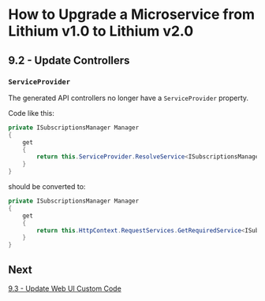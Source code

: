 # How to Upgrade a Microservice from Lithium v1.0 to Lithium v2.0

## 9.2 - Update Controllers

### `ServiceProvider`

The generated API controllers no longer have a `ServiceProvider` property.

Code like this:

```csharp
private ISubscriptionsManager Manager
{
    get
    {
        return this.ServiceProvider.ResolveService<ISubscriptionsManager>(true);
    }
}
```

should be converted to:

```csharp
private ISubscriptionsManager Manager
{
    get
    {
        return this.HttpContext.RequestServices.GetRequiredService<ISubscriptionsManager>();
    }
}
```

## Next

[9.3 - Update Web UI Custom Code](./09.3-update-webapi-webui.md)